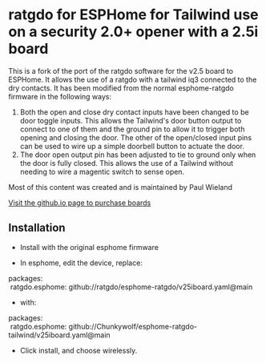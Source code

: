 
# ratgdo for ESPHome for Tailwind use on a security 2.0+ opener with a 2.5i board

This is a fork of the port of the ratgdo software for the v2.5 board to ESPHome. It allows the use of a ratgdo with a tailwind iq3 connected to the dry contacts.
It has been modified from the normal esphome-ratgdo firmware in the following ways:
1. Both the open and close dry contact inputs have been changed to be door toggle inputs. This allows the Tailwind's door button output to connect to one of them and the ground pin to allow it to trigger both opening and closing the door. The other of the open/closed input pins can be used to wire up a simple doorbell button to actuate the door.
2. The door open output pin has been adjusted to tie to ground only when the door is fully closed. This allows the use of a Tailwind without needing to wire a magentic switch to sense open.

Most of this content was created and is maintained by Paul Wieland 

[Visit the github.io page to purchase boards](https://paulwieland.github.io/ratgdo/#order)

## Installation
- Install with the original esphome firmware

- In esphome, edit the device, replace:
    
packages:<br>
&nbsp;ratgdo.esphome: github://ratgdo/esphome-ratgdo/v25iboard.yaml@main

- with:

packages:<br>
&nbsp;ratgdo.esphome: github://Chunkywolf/esphome-ratgdo-tailwind/v25iboard.yaml@main

- Click install, and choose wirelessly.
